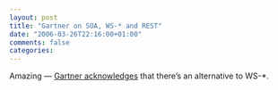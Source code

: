 ```yaml
---
layout: post
title: "Gartner on SOA, WS-* and REST"
date: "2006-03-26T22:16:00+01:00"
comments: false
categories: 
---
```


<p>Amazing &#8212; <a href="http://www.optimizemag.com/article/showArticle.jhtml?articleId=180207087">Gartner acknowledges</a> that there&#8217;s an alternative to WS-*.</p>


